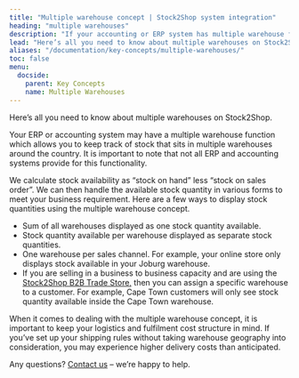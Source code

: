 ```yaml
---
title: "Multiple warehouse concept | Stock2Shop system integration"
heading: "multiple warehouses"
description: "If your accounting or ERP system has multiple warehouse functionality, the Stock2Shop integration can handle the concept in a variety of ways. Let us help you tailor the perfect solution for your business. Find out more!"
lead: "Here’s all you need to know about multiple warehouses on Stock2Shop."
aliases: "/documentation/key-concepts/multiple-warehouses/"
toc: false
menu:
  docside:
    parent: Key Concepts
    name: Multiple Warehouses
---
```


Here’s all you need to know about multiple warehouses on Stock2Shop.

Your ERP or accounting system may have a multiple warehouse function which allows you to keep track of stock that sits in multiple warehouses around the country. It is important to note that not all ERP and accounting systems provide for this functionality.  
  
We calculate stock availability as “stock on hand” less “stock on sales order”. We can then handle the available stock quantity in various forms to meet your business requirement. Here are a few ways to display stock quantities using the multiple warehouse concept.

*   Sum of all warehouses displayed as one stock quantity available.
*   Stock quantity available per warehouse displayed as separate stock quantities.
*   One warehouse per sales channel. For example, your online store only displays stock available in your Joburg warehouse.
*   If you are selling in a business to business capacity and are using the [Stock2Shop B2B Trade Store,](/b2b-shopping-cart/ "B2B Shopping Cart") then you can assign a specific warehouse to a customer. For example, Cape Town customers will only see stock quantity available inside the Cape Town warehouse.

When it comes to dealing with the multiple warehouse concept, it is important to keep your logistics and fulfilment cost structure in mind. If you’ve set up your shipping rules without taking warehouse geography into consideration, you may experience higher delivery costs than anticipated.  
  
Any questions? [Contact us](https://www.stock2shop.com/contact-us/) – we’re happy to help.